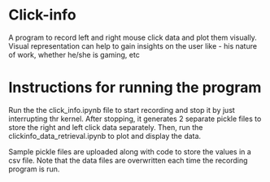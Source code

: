 # Click-info
A program to record left and right mouse click data and plot them visually.
Visual representation can help to gain insights on the user like - his nature of work, 
whether he/she is gaming, etc


# Instructions for running the program
Run the the click_info.ipynb file to start recording and stop it by just interrupting thr kernel.
After stopping, it generates 2 separate pickle files to store the right and left click data separately.
Then, run the clickinfo_data_retrieval.ipynb to plot and display the data.

Sample pickle files are uploaded along with code to store the values in a csv file.
Note that the data files are overwritten each time the recording program is run.

